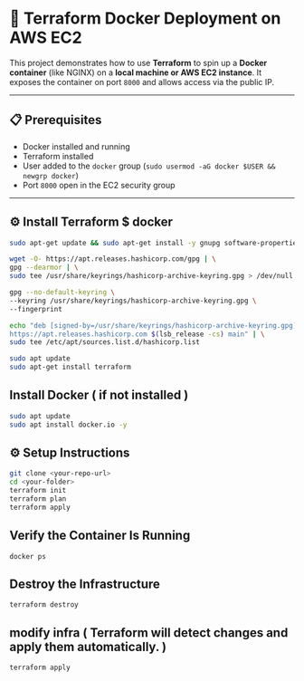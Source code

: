 # 🚀 Terraform Docker Deployment on AWS EC2

This project demonstrates how to use **Terraform** to spin up a **Docker container** (like NGINX) on a **local machine or AWS EC2 instance**. It exposes the container on port `8000` and allows access via the public IP.

---

## 📋 Prerequisites

- Docker installed and running
- Terraform installed
- User added to the `docker` group (`sudo usermod -aG docker $USER && newgrp docker`)
- Port `8000` open in the EC2 security group

---
## ⚙️ Install Terraform $ docker 

```bash
sudo apt-get update && sudo apt-get install -y gnupg software-properties-common
```
```bash
wget -O- https://apt.releases.hashicorp.com/gpg | \
gpg --dearmor | \
sudo tee /usr/share/keyrings/hashicorp-archive-keyring.gpg > /dev/null
```
```bash
gpg --no-default-keyring \
--keyring /usr/share/keyrings/hashicorp-archive-keyring.gpg \
--fingerprint
```
```bash
echo "deb [signed-by=/usr/share/keyrings/hashicorp-archive-keyring.gpg] \
https://apt.releases.hashicorp.com $(lsb_release -cs) main" | \
sudo tee /etc/apt/sources.list.d/hashicorp.list
```
```bash
sudo apt update
sudo apt-get install terraform
```
## Install Docker ( if not installed )
```bash
sudo apt update
sudo apt install docker.io -y
```

## ⚙️ Setup Instructions

```bash
git clone <your-repo-url>
cd <your-folder>
terraform init
terraform plan
terraform apply
```
 
## Verify the Container Is Running

`docker ps`


## Destroy the Infrastructure

`terraform destroy`

## modify infra ( Terraform will detect changes and apply them automatically. )

`terraform apply`
